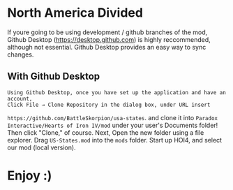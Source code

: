 # North America Divided

 If youre going to be using development / github branches of the mod, 
 Github Desktop (https://desktop.github.com) is highly reccommended, 
 although not essential. Github Desktop provides an easy way to sync changes. 
 
 ## With Github Desktop
	Using Github Desktop, once you have set up the application and have an account, 
	Click File → Clone Repository in the dialog box, under URL insert
   `https://github.com/BattleSkorpion/usa-states`. and clone it into
   `Paradox Interactive/Hearts of Iron IV/mod` under your user's Documents
   folder! Then click "Clone," of course. 
   Next, Open the new folder using a file explorer. Drag `US-States.mod`
   into the `mods` folder. Start up HOI4, and select our mod (local version). 
   
# Enjoy :)
